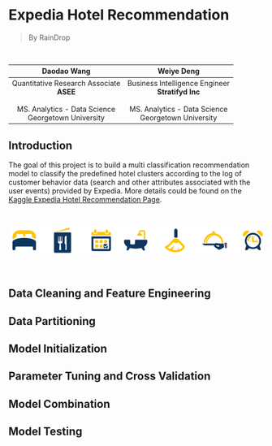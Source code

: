 # Expedia Hotel Recommendation
> By RainDrop
<br />

| Daodao Wang| Weiye Deng |
|    :---:    |     :---:  | 
| Quantitative Research Associate <br /> **ASEE** <br /> <br /> MS. Analytics - Data Science <br /> Georgetown University | Business Intelligence Engineer  <br /> **Stratifyd Inc** <br /> <br /> MS. Analytics - Data Science <br /> Georgetown University|
  

## Introduction

The goal of this project is to build a multi classification recommendation model to classify the predefined hotel clusters according to the log of customer behavior data (search and other attributes associated with the user events) provided by Expedia. More details could be found on the [Kaggle Expedia Hotel Recommendation Page](https://www.kaggle.com/c/expedia-hotel-recommendations). 

<br />

![](https://github.com/dwy904/RainDrop_ExpediaRecommendation/blob/master/expedia_icons.png)

<br />

## Data Cleaning and Feature Engineering

## Data Partitioning

## Model Initialization

## Parameter Tuning and Cross Validation

## Model Combination

## Model Testing


